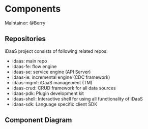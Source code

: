# Components

Maintainer: @Berry

## Repositories

iDaaS project consists of following related repos:

 - idaas: main repo
- idaas-fe: flow engine
- idaas-se: service engine (API Server)
- idaas-ie: incremental engine (CDC framework)
- idaas-mgmt: iDaaS management (TM)
- idaas-crud: CRUD framework for all data sources
- idaas-pdk: Plugin development kit
- idaas-shell: Interactive shell for using all functionality of iDaaS
- idaas-sdk: Language specific client SDK


## Component Diagram

